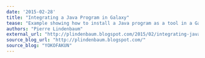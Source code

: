 ```yaml
---
date: '2015-02-28'
title: "Integrating a Java Program in Galaxy"
tease: "Example showing how to install a Java program as a tool in a Galaxy instance"
authors: "Pierre Lindenbaum"
external_url: "http://plindenbaum.blogspot.com/2015/02/integrating-java-program-in-usegalaxy.html"
source_blog_url: "http://plindenbaum.blogspot.com/"
source_blog: "YOKOFAKUN"
---
```

